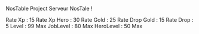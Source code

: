 NosTable Project Serveur NosTale !


Rate Xp : 15
Rate Xp Hero : 30
Rate Gold : 25
Rate Drop Gold : 15
Rate Drop : 5
Level : 99 Max
JobLevel : 80 Max
HeroLevel : 50 Max
